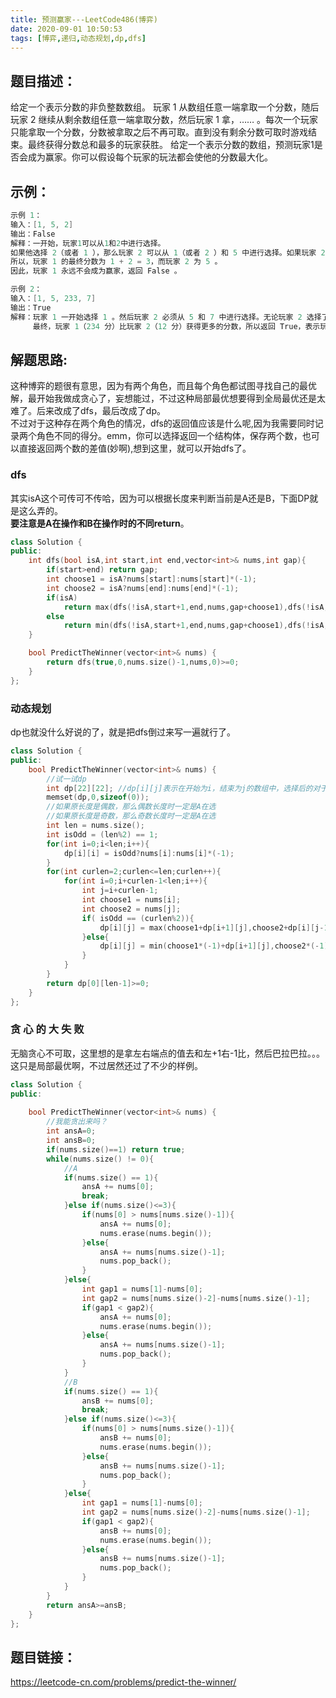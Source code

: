 ```yaml
---
title: 预测赢家---LeetCode486(博弈)
date: 2020-09-01 10:50:53
tags: [博弈,递归,动态规划,dp,dfs]
---
```

## 题目描述：  
给定一个表示分数的非负整数数组。 玩家 1 从数组任意一端拿取一个分数，随后玩家 2 继续从剩余数组任意一端拿取分数，然后玩家 1 拿，…… 。每次一个玩家只能拿取一个分数，分数被拿取之后不再可取。直到没有剩余分数可取时游戏结束。最终获得分数总和最多的玩家获胜。
给定一个表示分数的数组，预测玩家1是否会成为赢家。你可以假设每个玩家的玩法都会使他的分数最大化。

## 示例：   
```cpp
示例 1：
输入：[1, 5, 2]
输出：False
解释：一开始，玩家1可以从1和2中进行选择。
如果他选择 2（或者 1 ），那么玩家 2 可以从 1（或者 2 ）和 5 中进行选择。如果玩家 2 选择了 5 ，那么玩家 1 则只剩下 1（或者 2 ）可选。
所以，玩家 1 的最终分数为 1 + 2 = 3，而玩家 2 为 5 。
因此，玩家 1 永远不会成为赢家，返回 False 。

示例 2：
输入：[1, 5, 233, 7]
输出：True
解释：玩家 1 一开始选择 1 。然后玩家 2 必须从 5 和 7 中进行选择。无论玩家 2 选择了哪个，玩家 1 都可以选择 233 。
     最终，玩家 1（234 分）比玩家 2（12 分）获得更多的分数，所以返回 True，表示玩家 1 可以成为赢家。
```
<!-- more -->

## 解题思路: 
这种博弈的题很有意思，因为有两个角色，而且每个角色都试图寻找自己的最优解，最开始我做成贪心了，妄想能过，不过这种局部最优想要得到全局最优还是太难了。后来改成了dfs，最后改成了dp。  
不过对于这种存在两个角色的情况，dfs的返回值应该是什么呢,因为我需要同时记录两个角色不同的得分。emm，你可以选择返回一个结构体，保存两个数，也可以直接返回两个数的差值(妙啊),想到这里，就可以开始dfs了。  
### dfs
其实isA这个可传可不传哈，因为可以根据长度来判断当前是A还是B，下面DP就是这么弄的。  
**要注意是A在操作和B在操作时的不同return**。
```cpp
class Solution {
public:
    int dfs(bool isA,int start,int end,vector<int>& nums,int gap){
        if(start>end) return gap;
        int choose1 = isA?nums[start]:nums[start]*(-1);
        int choose2 = isA?nums[end]:nums[end]*(-1);
        if(isA)
            return max(dfs(!isA,start+1,end,nums,gap+choose1),dfs(!isA,start,end-1,nums,gap+choose2));
        else 
            return min(dfs(!isA,start+1,end,nums,gap+choose1),dfs(!isA,start,end-1,nums,gap+choose2));
    }

    bool PredictTheWinner(vector<int>& nums) {
        return dfs(true,0,nums.size()-1,nums,0)>=0;
    }
};
```

### 动态规划
dp也就没什么好说的了，就是把dfs倒过来写一遍就行了。
```cpp
class Solution {
public:
    bool PredictTheWinner(vector<int>& nums) {
        //试一试dp
        int dp[22][22]; //dp[i][j]表示在开始为i，结束为j的数组中，选择后的对于选择的人来说的两者差的最优解
        memset(dp,0,sizeof(0));
        //如果原长度是偶数，那么偶数长度时一定是A在选
        //如果原长度是奇数，那么奇数长度时一定是A在选
        int len = nums.size();
        int isOdd = (len%2) == 1;
        for(int i=0;i<len;i++){
            dp[i][i] = isOdd?nums[i]:nums[i]*(-1);
        }
        for(int curlen=2;curlen<=len;curlen++){
            for(int i=0;i+curlen-1<len;i++){
                int j=i+curlen-1;
                int choose1 = nums[i];
                int choose2 = nums[j];
                if( isOdd == (curlen%2)){
                    dp[i][j] = max(choose1+dp[i+1][j],choose2+dp[i][j-1]);
                }else{
                    dp[i][j] = min(choose1*(-1)+dp[i+1][j],choose2*(-1)+dp[i][j-1]);
                }
            }
        }
        return dp[0][len-1]>=0;
    }
};
```

### 贪 心 的 大 失 败
无脑贪心不可取，这里想的是拿左右端点的值去和左+1右-1比，然后巴拉巴拉。。。这只是局部最优啊，不过居然还过了不少的样例。  
```cpp
class Solution {
public:
    
    bool PredictTheWinner(vector<int>& nums) {
        //我能贪出来吗？
        int ansA=0;
        int ansB=0;
        if(nums.size()==1) return true;
        while(nums.size() != 0){
            //A
            if(nums.size() == 1){
                ansA += nums[0];
                break;
            }else if(nums.size()<=3){
                if(nums[0] > nums[nums.size()-1]){
                    ansA += nums[0];
                    nums.erase(nums.begin());
                }else{
                    ansA += nums[nums.size()-1];
                    nums.pop_back();
                }
            }else{
                int gap1 = nums[1]-nums[0];
                int gap2 = nums[nums.size()-2]-nums[nums.size()-1];
                if(gap1 < gap2){
                    ansA += nums[0];
                    nums.erase(nums.begin());
                }else{
                    ansA += nums[nums.size()-1];
                    nums.pop_back();
                }
            }
            //B
            if(nums.size() == 1){
                ansB += nums[0];
                break;
            }else if(nums.size()<=3){
                if(nums[0] > nums[nums.size()-1]){
                    ansB += nums[0];
                    nums.erase(nums.begin());
                }else{
                    ansB += nums[nums.size()-1];
                    nums.pop_back();
                }
            }else{
                int gap1 = nums[1]-nums[0];
                int gap2 = nums[nums.size()-2]-nums[nums.size()-1];
                if(gap1 < gap2){
                    ansB += nums[0];
                    nums.erase(nums.begin());
                }else{
                    ansB += nums[nums.size()-1];
                    nums.pop_back();
                }
            }
        }
        return ansA>=ansB;
    }
};
```

## 题目链接：  
https://leetcode-cn.com/problems/predict-the-winner/